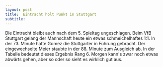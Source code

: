 ```yaml
---
layout: post
title:  Eintracht holt Punkt in Stuttgart
subtitle:  
---
```


Die Eintracht bleibt auch nach dem 5. Spieltag ungeschlagen. Beim VfB Stuttgart gelang der Mannschaft heute ein etwas schmeichelhaftes 1:1. In der 73. Minute hatte Gomez die Stuttgarter in Führung gebracht. Der eingewechselte Meier staubte in der 88. Minute zum Ausgleich ab. In der Tabelle bedeutet dieses Ergebnis Rang 6. Morgen kann's zwar noch etwas abwärts gehen, aber so oder so sieht es wirklich gut aus.


